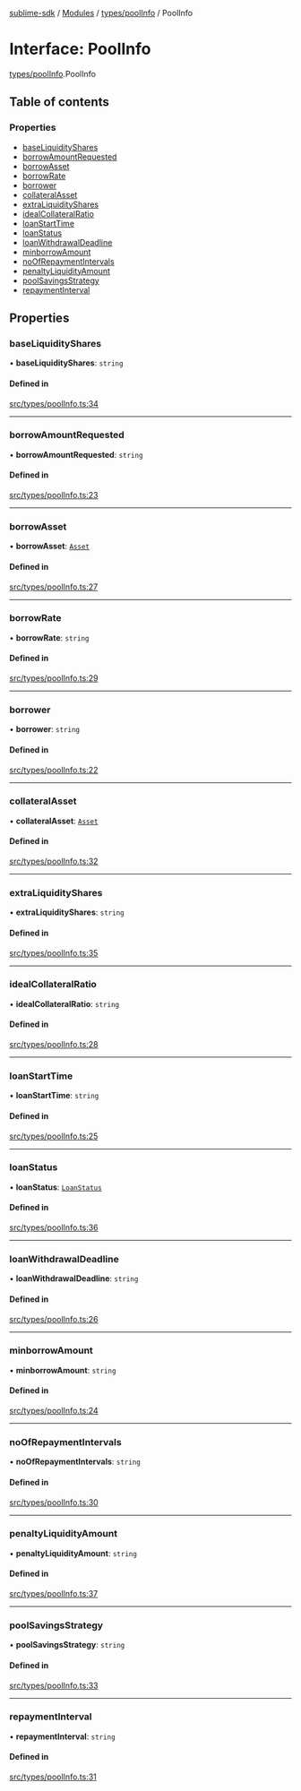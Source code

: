 [sublime-sdk](../README.md) / [Modules](../modules.md) / [types/poolInfo](../modules/types_poolInfo.md) / PoolInfo

# Interface: PoolInfo

[types/poolInfo](../modules/types_poolInfo.md).PoolInfo

## Table of contents

### Properties

- [baseLiquidityShares](types_poolInfo.PoolInfo.md#baseliquidityshares)
- [borrowAmountRequested](types_poolInfo.PoolInfo.md#borrowamountrequested)
- [borrowAsset](types_poolInfo.PoolInfo.md#borrowasset)
- [borrowRate](types_poolInfo.PoolInfo.md#borrowrate)
- [borrower](types_poolInfo.PoolInfo.md#borrower)
- [collateralAsset](types_poolInfo.PoolInfo.md#collateralasset)
- [extraLiquidityShares](types_poolInfo.PoolInfo.md#extraliquidityshares)
- [idealCollateralRatio](types_poolInfo.PoolInfo.md#idealcollateralratio)
- [loanStartTime](types_poolInfo.PoolInfo.md#loanstarttime)
- [loanStatus](types_poolInfo.PoolInfo.md#loanstatus)
- [loanWithdrawalDeadline](types_poolInfo.PoolInfo.md#loanwithdrawaldeadline)
- [minborrowAmount](types_poolInfo.PoolInfo.md#minborrowamount)
- [noOfRepaymentIntervals](types_poolInfo.PoolInfo.md#noofrepaymentintervals)
- [penaltyLiquidityAmount](types_poolInfo.PoolInfo.md#penaltyliquidityamount)
- [poolSavingsStrategy](types_poolInfo.PoolInfo.md#poolsavingsstrategy)
- [repaymentInterval](types_poolInfo.PoolInfo.md#repaymentinterval)

## Properties

### baseLiquidityShares

• **baseLiquidityShares**: `string`

#### Defined in

[src/types/poolInfo.ts:34](https://github.com/sublime-finance/sublime-sdk/blob/a849f6d/src/types/poolInfo.ts#L34)

___

### borrowAmountRequested

• **borrowAmountRequested**: `string`

#### Defined in

[src/types/poolInfo.ts:23](https://github.com/sublime-finance/sublime-sdk/blob/a849f6d/src/types/poolInfo.ts#L23)

___

### borrowAsset

• **borrowAsset**: [`Asset`](types_Types.Asset.md)

#### Defined in

[src/types/poolInfo.ts:27](https://github.com/sublime-finance/sublime-sdk/blob/a849f6d/src/types/poolInfo.ts#L27)

___

### borrowRate

• **borrowRate**: `string`

#### Defined in

[src/types/poolInfo.ts:29](https://github.com/sublime-finance/sublime-sdk/blob/a849f6d/src/types/poolInfo.ts#L29)

___

### borrower

• **borrower**: `string`

#### Defined in

[src/types/poolInfo.ts:22](https://github.com/sublime-finance/sublime-sdk/blob/a849f6d/src/types/poolInfo.ts#L22)

___

### collateralAsset

• **collateralAsset**: [`Asset`](types_Types.Asset.md)

#### Defined in

[src/types/poolInfo.ts:32](https://github.com/sublime-finance/sublime-sdk/blob/a849f6d/src/types/poolInfo.ts#L32)

___

### extraLiquidityShares

• **extraLiquidityShares**: `string`

#### Defined in

[src/types/poolInfo.ts:35](https://github.com/sublime-finance/sublime-sdk/blob/a849f6d/src/types/poolInfo.ts#L35)

___

### idealCollateralRatio

• **idealCollateralRatio**: `string`

#### Defined in

[src/types/poolInfo.ts:28](https://github.com/sublime-finance/sublime-sdk/blob/a849f6d/src/types/poolInfo.ts#L28)

___

### loanStartTime

• **loanStartTime**: `string`

#### Defined in

[src/types/poolInfo.ts:25](https://github.com/sublime-finance/sublime-sdk/blob/a849f6d/src/types/poolInfo.ts#L25)

___

### loanStatus

• **loanStatus**: [`LoanStatus`](../enums/types_poolGenerateParam.LoanStatus.md)

#### Defined in

[src/types/poolInfo.ts:36](https://github.com/sublime-finance/sublime-sdk/blob/a849f6d/src/types/poolInfo.ts#L36)

___

### loanWithdrawalDeadline

• **loanWithdrawalDeadline**: `string`

#### Defined in

[src/types/poolInfo.ts:26](https://github.com/sublime-finance/sublime-sdk/blob/a849f6d/src/types/poolInfo.ts#L26)

___

### minborrowAmount

• **minborrowAmount**: `string`

#### Defined in

[src/types/poolInfo.ts:24](https://github.com/sublime-finance/sublime-sdk/blob/a849f6d/src/types/poolInfo.ts#L24)

___

### noOfRepaymentIntervals

• **noOfRepaymentIntervals**: `string`

#### Defined in

[src/types/poolInfo.ts:30](https://github.com/sublime-finance/sublime-sdk/blob/a849f6d/src/types/poolInfo.ts#L30)

___

### penaltyLiquidityAmount

• **penaltyLiquidityAmount**: `string`

#### Defined in

[src/types/poolInfo.ts:37](https://github.com/sublime-finance/sublime-sdk/blob/a849f6d/src/types/poolInfo.ts#L37)

___

### poolSavingsStrategy

• **poolSavingsStrategy**: `string`

#### Defined in

[src/types/poolInfo.ts:33](https://github.com/sublime-finance/sublime-sdk/blob/a849f6d/src/types/poolInfo.ts#L33)

___

### repaymentInterval

• **repaymentInterval**: `string`

#### Defined in

[src/types/poolInfo.ts:31](https://github.com/sublime-finance/sublime-sdk/blob/a849f6d/src/types/poolInfo.ts#L31)
